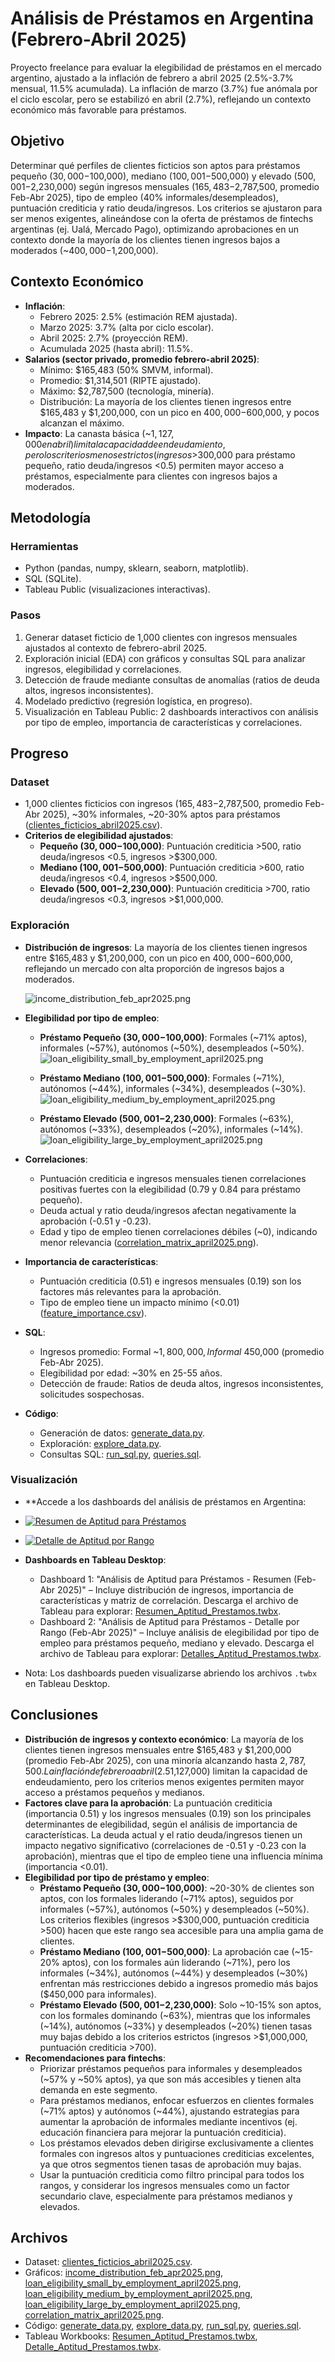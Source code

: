 # Análisis de Préstamos en Argentina (Febrero-Abril 2025)

Proyecto freelance para evaluar la elegibilidad de préstamos en el mercado argentino, ajustado a la inflación de febrero a abril 2025 (2.5%-3.7% mensual, 11.5% acumulada). La inflación de marzo (3.7%) fue anómala por el ciclo escolar, pero se estabilizó en abril (2.7%), reflejando un contexto económico más favorable para préstamos.

## Objetivo

Determinar qué perfiles de clientes ficticios son aptos para préstamos pequeño ($30,000-$100,000), mediano ($100,001-$500,000) y elevado ($500,001-$2,230,000) según ingresos mensuales ($165,483-$2,787,500, promedio Feb-Abr 2025), tipo de empleo (40% informales/desempleados), puntuación crediticia y ratio deuda/ingresos. Los criterios se ajustaron para ser menos exigentes, alineándose con la oferta de préstamos de fintechs argentinas (ej. Ualá, Mercado Pago), optimizando aprobaciones en un contexto donde la mayoría de los clientes tienen ingresos bajos a moderados (~$400,000-$1,200,000).

## Contexto Económico

- **Inflación**:
  - Febrero 2025: 2.5% (estimación REM ajustada).
  - Marzo 2025: 3.7% (alta por ciclo escolar).
  - Abril 2025: 2.7% (proyección REM).
  - Acumulada 2025 (hasta abril): 11.5%.
- **Salarios (sector privado, promedio febrero-abril 2025)**:
  - Mínimo: $165,483 (50% SMVM, informal).
  - Promedio: $1,314,501 (RIPTE ajustado).
  - Máximo: $2,787,500 (tecnología, minería).
  - Distribución: La mayoría de los clientes tienen ingresos entre $165,483 y $1,200,000, con un pico en $400,000-$600,000, y pocos alcanzan el máximo.
- **Impacto**: La canasta básica (~$1,127,000 en abril) limita la capacidad de endeudamiento, pero los criterios menos estrictos (ingresos >$300,000 para préstamo pequeño, ratio deuda/ingresos <0.5) permiten mayor acceso a préstamos, especialmente para clientes con ingresos bajos a moderados.

## Metodología

### Herramientas
- Python (pandas, numpy, sklearn, seaborn, matplotlib).  
- SQL (SQLite).  
- Tableau Public (visualizaciones interactivas).

### Pasos
1. Generar dataset ficticio de 1,000 clientes con ingresos mensuales ajustados al contexto de febrero-abril 2025.  
2. Exploración inicial (EDA) con gráficos y consultas SQL para analizar ingresos, elegibilidad y correlaciones.  
3. Detección de fraude mediante consultas de anomalías (ratios de deuda altos, ingresos inconsistentes).  
4. Modelado predictivo (regresión logística, en progreso).  
5. Visualización en Tableau Public: 2 dashboards interactivos con análisis por tipo de empleo, importancia de características y correlaciones.  

## Progreso

### Dataset
- 1,000 clientes ficticios con ingresos ($165,483-$2,787,500, promedio Feb-Abr 2025), ~30% informales, ~20-30% aptos para préstamos ([clientes_ficticios_abril2025.csv](clientes_ficticios_abril2025.csv)).  
- **Criterios de elegibilidad ajustados**:
  - **Pequeño ($30,000-$100,000)**: Puntuación crediticia >500, ratio deuda/ingresos <0.5, ingresos >$300,000.  
  - **Mediano ($100,001-$500,000)**: Puntuación crediticia >600, ratio deuda/ingresos <0.4, ingresos >$500,000.  
  - **Elevado ($500,001-$2,230,000)**: Puntuación crediticia >700, ratio deuda/ingresos <0.3, ingresos >$1,000,000.

### Exploración
- **Distribución de ingresos**: La mayoría de los clientes tienen ingresos entre $165,483 y $1,200,000, con un pico en $400,000-$600,000, reflejando un mercado con alta proporción de ingresos bajos a moderados.



  ![income_distribution_feb_apr2025.png](images/income_distribution_feb_apr2025.png)


   



- **Elegibilidad por tipo de empleo**:
  - **Préstamo Pequeño ($30,000-$100,000)**: Formales (~71% aptos), informales (~57%), autónomos (~50%), desempleados (~50%).
    ![loan_eligibility_small_by_employment_april2025.png](images/loan_eligibility_small_by_employment_april2025.png)

  - **Préstamo Mediano ($100,001-$500,000)**: Formales (~71%), autónomos (~44%), informales (~34%), desempleados (~30%).
    ![loan_eligibility_medium_by_employment_april2025.png](images/loan_eligibility_medium_by_employment_april2025.png)
    
  - **Préstamo Elevado ($500,001-$2,230,000)**: Formales (~63%), autónomos (~33%), desempleados (~20%), informales (~14%).
    ![loan_eligibility_large_by_employment_april2025.png](images/loan_eligibility_large_by_employment_april2025.png)

    
- **Correlaciones**:
  - Puntuación crediticia e ingresos mensuales tienen correlaciones positivas fuertes con la elegibilidad (0.79 y 0.84 para préstamo pequeño).
  - Deuda actual y ratio deuda/ingresos afectan negativamente la aprobación (-0.51 y -0.23).
  - Edad y tipo de empleo tienen correlaciones débiles (~0), indicando menor relevancia ([correlation_matrix_april2025.png](images/correlation_matrix_april2025.png)).
- **Importancia de características**:
  - Puntuación crediticia (0.51) e ingresos mensuales (0.19) son los factores más relevantes para la aprobación.
  - Tipo de empleo tiene un impacto mínimo (<0.01) ([feature_importance.csv](feature_importance.csv)).
- **SQL**:
  - Ingresos promedio: Formal ~$1,800,000, Informal ~$450,000 (promedio Feb-Abr 2025).
  - Elegibilidad por edad: ~30% en 25-55 años.
  - Detección de fraude: Ratios de deuda altos, ingresos inconsistentes, solicitudes sospechosas.
- **Código**:
  - Generación de datos: [generate_data.py](generate_data.py).  
  - Exploración: [explore_data.py](explore_data.py).  
  - Consultas SQL: [run_sql.py](run_sql.py), [queries.sql](queries.sql).

### Visualización
- **Accede a los dashboards del análisis de préstamos en Argentina:
- [![Resumen de Aptitud para Préstamos](https://img.shields.io/badge/Tasas_de_Aprobación-Tableau-blue?style=for-the-badge)](https://public.tableau.com/app/profile/manuel.mart.nez3937/viz/AnlisisdeAptituddePrstamosenArgentina2025/Dashboard1)
- [![Detalle de Aptitud por Rango](https://img.shields.io/badge/Ingresos_por_Segmento-Tableau-blue?style=for-the-badge)](https://public.tableau.com/app/profile/manuel.mart.nez3937/viz/DetallessobreAptitudparaPrstamosenArgentina2025/Dashboard2)

- **Dashboards en Tableau Desktop**:
  - Dashboard 1: "Análisis de Aptitud para Préstamos - Resumen (Feb-Abr 2025)" – Incluye distribución de ingresos, importancia de características y matriz de correlación. Descarga el archivo de Tableau para explorar: [Resumen_Aptitud_Prestamos.twbx](Summary_Loan_Eligibility.twbx).
  - Dashboard 2: "Análisis de Aptitud para Préstamos - Detalle por Rango (Feb-Abr 2025)" – Incluye análisis de elegibilidad por tipo de empleo para préstamos pequeño, mediano y elevado. Descarga el archivo de Tableau para explorar: [Detalles_Aptitud_Prestamos.twbx](Details_Loan_Eligibility.twbx).
- Nota: Los dashboards pueden visualizarse abriendo los archivos `.twbx` en Tableau Desktop.

## Conclusiones
- **Distribución de ingresos y contexto económico**: La mayoría de los clientes tienen ingresos mensuales entre $165,483 y $1,200,000 (promedio Feb-Abr 2025), con una minoría alcanzando hasta $2,787,500. La inflación de febrero a abril (2.5%-3.7%) y el aumento de la canasta básica (~$1,127,000) limitan la capacidad de endeudamiento, pero los criterios menos exigentes permiten mayor acceso a préstamos pequeños y medianos.
- **Factores clave para la aprobación**: La puntuación crediticia (importancia 0.51) y los ingresos mensuales (0.19) son los principales determinantes de elegibilidad, según el análisis de importancia de características. La deuda actual y el ratio deuda/ingresos tienen un impacto negativo significativo (correlaciones de -0.51 y -0.23 con la aprobación), mientras que el tipo de empleo tiene una influencia mínima (importancia <0.01).
- **Elegibilidad por tipo de préstamo y empleo**:
  - **Préstamo Pequeño ($30,000-$100,000)**: ~20-30% de clientes son aptos, con los formales liderando (~71% aptos), seguidos por informales (~57%), autónomos (~50%) y desempleados (~50%). Los criterios flexibles (ingresos >$300,000, puntuación crediticia >500) hacen que este rango sea accesible para una amplia gama de clientes.
  - **Préstamo Mediano ($100,001-$500,000)**: La aprobación cae (~15-20% aptos), con los formales aún liderando (~71%), pero los informales (~34%), autónomos (~44%) y desempleados (~30%) enfrentan más restricciones debido a ingresos promedio más bajos ($450,000 para informales).
  - **Préstamo Elevado ($500,001-$2,230,000)**: Solo ~10-15% son aptos, con los formales dominando (~63%), mientras que los informales (~14%), autónomos (~33%) y desempleados (~20%) tienen tasas muy bajas debido a los criterios estrictos (ingresos >$1,000,000, puntuación crediticia >700).
- **Recomendaciones para fintechs**:
  - Priorizar préstamos pequeños para informales y desempleados (~57% y ~50% aptos), ya que son más accesibles y tienen alta demanda en este segmento.
  - Para préstamos medianos, enfocar esfuerzos en clientes formales (~71% aptos) y autónomos (~44%), ajustando estrategias para aumentar la aprobación de informales mediante incentivos (ej. educación financiera para mejorar la puntuación crediticia).
  - Los préstamos elevados deben dirigirse exclusivamente a clientes formales con ingresos altos y puntuaciones crediticias excelentes, ya que otros segmentos tienen tasas de aprobación muy bajas.
  - Usar la puntuación crediticia como filtro principal para todos los rangos, y considerar los ingresos mensuales como un factor secundario clave, especialmente para préstamos medianos y elevados.

## Archivos
- Dataset: [clientes_ficticios_abril2025.csv](clientes_ficticios_abril2025.csv).  
- Gráficos: [income_distribution_feb_apr2025.png](income_distribution_feb_apr2025.png), [loan_eligibility_small_by_employment_april2025.png](loan_eligibility_small_by_employment_april2025.png), [loan_eligibility_medium_by_employment_april2025.png](loan_eligibility_medium_by_employment_april2025.png), [loan_eligibility_large_by_employment_april2025.png](loan_eligibility_large_by_employment_april2025.png),  [correlation_matrix_april2025.png](correlation_matrix_feb_apr2025.png).  
- Código: [generate_data.py](generate_data.py), [explore_data.py](explore_data.py), [run_sql.py](run_sql.py), [queries.sql](queries.sql).  
- Tableau Workbooks: [Resumen_Aptitud_Prestamos.twbx](Resumen_Aptitud_Prestamos.twbx), [Detalle_Aptitud_Prestamos.twbx](Detalle_Aptitud_Prestamos.twbx).
